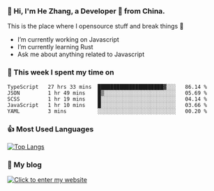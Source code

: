 ### 👋 Hi, I'm He Zhang, a Developer 🚀 from China.

This is the place where I opensource stuff and break things :rofl:

- I’m currently working on Javascript
- I’m currently learning Rust
- Ask me about anything related to Javascript

### 💪 This week I spent my time on 
<!--START_SECTION:waka-->
```text
TypeScript   27 hrs 33 mins  █████████████████████▓░░░   86.14 % 
JSON         1 hr 49 mins    █▒░░░░░░░░░░░░░░░░░░░░░░░   05.69 % 
SCSS         1 hr 19 mins    █░░░░░░░░░░░░░░░░░░░░░░░░   04.14 % 
JavaScript   1 hr 10 mins    █░░░░░░░░░░░░░░░░░░░░░░░░   03.66 % 
YAML         3 mins          ░░░░░░░░░░░░░░░░░░░░░░░░░   00.20 % 
```
<!--END_SECTION:waka-->

### 👍 Most Used Languages
[![Top Langs](https://github-readme-stats.vercel.app/api/top-langs/?username=zhanghecool&layout=compact)](https://zhanghe.cool)

### 🌈 My blog 
[![Click to enter my website](https://cdn.jsdelivr.net/gh/zhanghecool/assets/images/gif/zhanghecools.gif)](https://zhanghe.cool)
